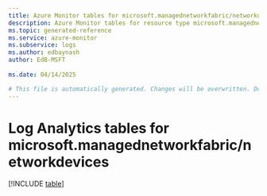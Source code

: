 ```yaml
---
title: Azure Monitor tables for microsoft.managednetworkfabric/networkdevices
description: Azure Monitor tables for resource type microsoft.managednetworkfabric/networkdevices
ms.topic: generated-reference
ms.service: azure-monitor
ms.subservice: logs
ms.author: edbaynash
author: EdB-MSFT
   
ms.date: 04/14/2025

# This file is automatically generated. Changes will be overwritten. Do not change this file directly.
---
```


# Log Analytics tables for microsoft.managednetworkfabric/networkdevices  

[!INCLUDE [table](~/reusable-content/ce-skilling/azure/includes/azure-monitor/reference/tables/microsoft-managednetworkfabric_networkdevices-include.md)]

